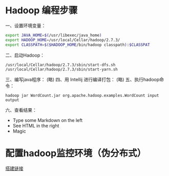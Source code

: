 # Hadoop 编程步骤

一、设置环境变量：
```sh
export JAVA_HOME=$(/usr/libexec/java_home)
export HADOOP_HOME=/usr/local/Cellar/hadoop/2.7.3/
export CLASSPATH=$($HADOOP_HOME/bin/hadoop classpath):$CLASSPAT
```
二、启动Hadoop：
```
/usr/local/Cellar/hadoop/2.7.3/sbin/start-dfs.sh
/usr/local/Cellar/hadoop/2.7.3/sbin/start-yarn.sh
```
三、编写java程序：
(略)
四、用 Intellij 进行编译打包：
(略)
五、执行hadoop命令：
```
hadoop jar WordCount.jar org.apache.hadoop.examples.WordCount input output
```
六、查看结果：
  - Type some Markdown on the left
  - See HTML in the right
  - Magic

# 配置hadoop监控环境（伪分布式）
[搭建链接](http://www.powerxing.com/install-hadoop/)
  
